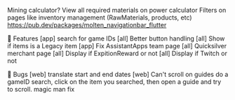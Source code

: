Mining calculator?
View all required materials on power calculator
Filters on pages like inventory management (RawMaterials, products, etc)
https://pub.dev/packages/molten_navigationbar_flutter


👷 Features
[app] search for game IDs
[all] Better button handling
[all] Show if items is a Legacy item
[app] Fix AssistantApps team page
[all] Quicksilver merchant page
[all] Display if ExpitionReward or not
[all] Display if Twitch or not



🐛 Bugs
[web] translate start and end dates
[web] Can't scroll on guides
    do a gameID search, click on the item you searched, then open a guide and try to scroll. magic man fix

